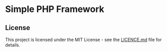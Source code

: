# Simple PHP Framework

## License

This project is licensed under the MIT License - see the [LICENCE.md](LICENCE.md) file for details.
